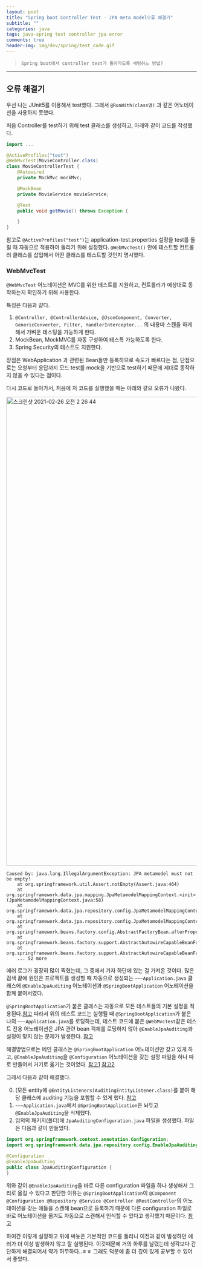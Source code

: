 ```yaml
---  
layout: post  
title: "Spring boot Controller Test - JPA meta model오류 해결기"  
subtitle: ""  
categories: java
tags: java-spring test controller jpa error
comments: true  
header-img: img/dev/spring/test_code.gif
---  
```

  
> `Spring boot에서 controller test가 돌아가도록 세팅하느 방법?`  

---

## 오류 해결기

우선 나는 JUnit5를 이용해서 test했다. 그래서 `@RunWith(class명)` 과 같은 어노테이션을 사용하지 못했다.

처음 Controller를 test하기 위해 test 클래스를 생성하고, 아래와 같이 코드를 작성했다.

```java
import ...

@ActiveProfiles("test")
@WebMvcTest(MovieController.class)
class MovieControllerTest {
    @Autowired
    private MockMvc mockMvc;

    @MockBean
    private MovieService movieService;

    @Test
    public void getMovie() throws Exception {

    }
}
```

참고로 `@ActiveProfiles("test")`는 application-test.properties 설정을 test를 돌릴 때 자동으로 적용하여 돌리기 위해 설정했다.
`@WebMvcTest()` 안에 테스트할 컨트롤러 클래스를 삽입해서 어떤 클래스를 테스트할 것인지 명시했다. 

### WebMvcTest

`@WebMvcTest` 어노테이션은 MVC를 위한 테스트를 지원하고, 컨트롤러가 예상대로 동작하는지 확인하기 위해 사용한다.

특징은 다음과 같다.

1. `@Controller, @ControllerAdvice, @JsonComponent, Converter, GenericConverter, Filter, HandlerInterceptor...`
의 내용마 스캔을 하게 해서 가벼운 테스팅을 가능하게 한다.
2. MockBean, MockMVC를 자동 구성하여 테스특 가능하도록 한다.
3. Spring Security의 테스트도 지원한다.

장점은 WebApplication 과 관련된 Bean들만 등록하므로 속도가 빠르다는 점, 단점으로는 요청부터 응답까지 모드 test를 mock을 기반으로 test하기 때문에
제대로 동작하지 않을 수 있다는 점이다.

다시 코드로 돌아가서, 처음에 저 코드를 실행했을 때는 아래와 같으 오류가 나왔다.

<img width="1239" alt="스크린샷 2021-02-26 오전 2 26 44" src="https://user-images.githubusercontent.com/41438361/109192073-2870f780-77da-11eb-9d87-27931b448ea2.png">

```
Caused by: java.lang.IllegalArgumentException: JPA metamodel must not be empty!
	at org.springframework.util.Assert.notEmpty(Assert.java:464)
	at org.springframework.data.jpa.mapping.JpaMetamodelMappingContext.<init>(JpaMetamodelMappingContext.java:58)
	at org.springframework.data.jpa.repository.config.JpaMetamodelMappingContextFactoryBean.createInstance(JpaMetamodelMappingContextFactoryBean.java:80)
	at org.springframework.data.jpa.repository.config.JpaMetamodelMappingContextFactoryBean.createInstance(JpaMetamodelMappingContextFactoryBean.java:44)
	at org.springframework.beans.factory.config.AbstractFactoryBean.afterPropertiesSet(AbstractFactoryBean.java:142)
	at org.springframework.beans.factory.support.AbstractAutowireCapableBeanFactory.invokeInitMethods(AbstractAutowireCapableBeanFactory.java:1830)
	at org.springframework.beans.factory.support.AbstractAutowireCapableBeanFactory.initializeBean(AbstractAutowireCapableBeanFactory.java:1767)
	... 52 more
```

에러 로그가 굉장히 많이 찍혔는데, 그 중에서 가자 하단에 있는 걸 가져온 것이다. 많은 검색 끝에 원인은 프로젝트를 생성할 때 자동으로 생성되는
`~~~Application.java` 클래스에 `@EnableJpaAuditing` 어노테이션과 `@SpringBootApplication` 어노테이션을 함께 붙여서였다.

`@SpringBootApplication`가 붙은 클래스는 자동으로 모든 테스트들의 기본 설정을 적용된다.[참고](https://stackoverflow.com/questions/60606861/spring-boot-jpa-metamodel-must-not-be-empty-when-trying-to-run-junit-integrat)
따라서 위의 테스트 코드는 실행될 때 `@SpringBootApplication`가 붙은 나의 `~~~Application.java`를 로딩하는데, 테스트 코드에 붙은 `@WebMvcTest`같은 테스트 전용
어노테이션은 JPA 관련 bean 객체를 로딩하지 않아 `@EnableJpaAuditing`과 설정이 맞지 않는 문제가 발생한다. [참고](https://sup2is.tistory.com/107)


해결방법으로는 메인 클래스는 `@SpringBootApplication` 어노테이션만 갖고 있게 하고, `@EnableJpaAuditing`을 `@Configuration` 어노테이션을 갖는
설정 파일을 하나 따로 만들어서 거기로 옮기는 것이었다. [참고1](https://stackoverflow.com/questions/60606861/spring-boot-jpa-metamodel-must-not-be-empty-when-trying-to-run-junit-integrat) [참고2](https://stackoverflow.com/questions/51467132/spring-webmvctest-with-enablejpa-annotation)

그래서 다음과 같이 해결했다.

0. (모든 entity에 `@EntityListeners(AuditingEntityListener.class)`를 붙여 해당 클래스에 auditing 기능을 포함할 수 있게 했다. [참고](https://ibks-platform.tistory.com/283)
1. `~~~Application.java`에서 `@SpringBootApplication`은 놔두고 `@EnableJpaAuditing`을 삭제했다.
2. 임의의 패키지(폴더)에 `JpaAuditingConfiguration.java` 파일을 생성했다. 
  파일은 다음과 같이 만들었다.
  ```java
  import org.springframework.context.annotation.Configuration;
  import org.springframework.data.jpa.repository.config.EnableJpaAuditing;

  @Configuration
  @EnableJpaAuditing
  public class JpaAuditingConfiguration {
  }
  ```

위와 같이 `@EnableJpaAuditing`을 바로 다른 configuration 파일을 하나 생성해서 그리로 옮길 수 있다고 판단한 이유는 `@SpringBootApplication`이 
`@Component @Configuration @Repository @Service @Controller @RestController`의 어노테이션을 갖는 애들을 스캔해 bean으로 등록하기 때문에
다른 configuration 파일로 바로 어노테이션을 옮겨도 자동으로 스캔해서 인식할 수 있다고 생각했기 때문이다. [참고](https://seongmun-hong.github.io/springboot/Spring-boot-EnableAutoConfiguration)

하여간 이렇게 설정하고 위에 써놓은 기본적인 코드를 돌리니 이전과 같이 발생하던 에러가 더 이상 발생하지 않고 잘 실행된다. 이것때문에 거의 하루를 날렸는데
생각보다 간단하게 해결되어서 약가 허무하다..ㅎㅎ 그래도 덕분에 좀 더 깊이 있게 공부할 수 있어서 좋았다.
